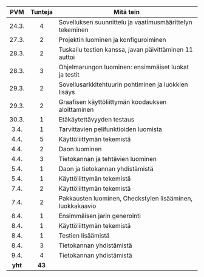 PVM | Tunteja | Mitä tein
:----:|:----:|--------------------
24.3.| 4 | Sovelluksen suunnittelu ja vaatimusmäärittelyn tekeminen
27.3.| 2 | Projektin luominen ja konfiguroiminen
28.3.|2|Tuskailu testien kanssa, javan päivittäminen 11 auttoi
28.3.|3|Ohjelmarungon luominen: ensimmäiset luokat ja testit
29.3.|2|Sovellusarkkitehtuurin pohtiminen ja luokkien lisäys
29.3.|2| Graafisen käyttöliittymän koodauksen aloittaminen
30.3.|1| Etäkäytettävyyden testaus
3.4.|1| Tarvittavien pelifunktioiden luomista
4.4. |5| Käyttöliittymän tekemistä
4.4. |2| Daon luominen
4.4. |3| Tietokannan ja tehtävien luominen
5.4. |1| Daon ja tietokannan yhdistämistä
5.4. |1| Käyttöliittymän tekemistä
7.4. |2| Käyttöliittymän tekemistä
7.4. |2| Pakkausten luominen, Checkstylen lisääminen, luokkakaavio
8.4.|1| Ensimmäisen jarin generointi
8.4.|1| Käyttöliittymän tekemistä
8.4. |1| Testien lisäämistä
8.4. |3| Tietokannan yhdistämistä
9.4. |4| Tietokannan yhdistämistä
**yht** | **43** |

